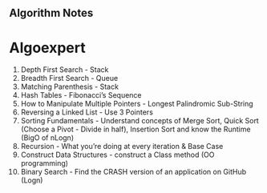 ## Algorithm Notes

# Algoexpert

1. Depth First Search - Stack
2. Breadth First Search - Queue
3. Matching Parenthesis - Stack
4. Hash Tables - Fibonacci’s Sequence
5. How to Manipulate Multiple Pointers - Longest Palindromic Sub-String
6. Reversing a Linked List - Use 3 Pointers
7. Sorting Fundamentals - Understand concepts of Merge Sort, Quick Sort (Choose a Pivot - Divide in half), Insertion Sort and know the Runtime (BigO of nLogn)
8. Recursion - What you’re doing at every iteration & Base Case
9. Construct Data Structures - construct a Class method (OO programming)
10. Binary Search - Find the CRASH version of an application on GitHub (Logn)
